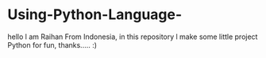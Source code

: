 # Using-Python-Language-
hello l am Raihan From Indonesia, in this repository l make some little project Python for fun, thanks..... :)
